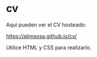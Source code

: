 # cv

Aqui pueden ver el CV hosteado:

https://alimsosa.github.io/cv/

Utilice HTML y CSS para realizarlo.

